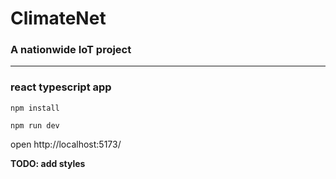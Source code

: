 # ClimateNet
### A nationwide IoT project

---

### react typescript app


`npm install`

`npm run dev`

open http://localhost:5173/

**TODO: add styles**